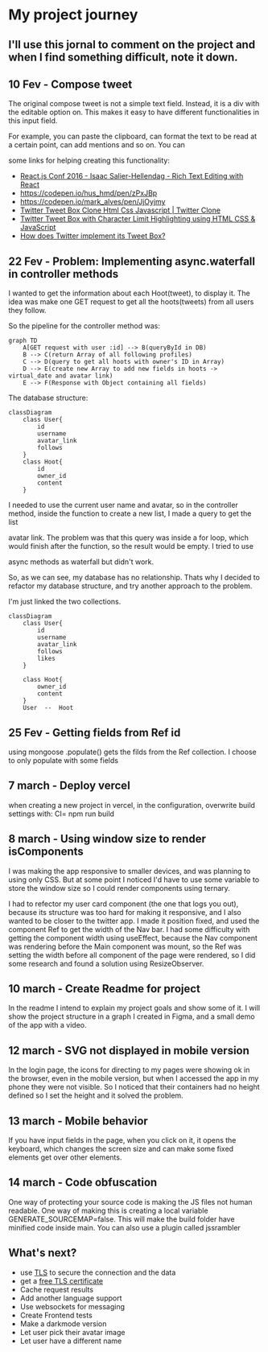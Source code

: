 # My project journey

## I'll use this jornal to comment on the project and when I find something difficult, note it down.

## 10 Fev - Compose tweet
The original compose tweet is not a simple text field. Instead, it is a div with the editable option on. This makes it easy to have different functionalities in this input field.

For example, you can paste the clipboard, can format the text to be read at a certain point, can add mentions and so on. You can

some links for helping creating this functionality:

  - [React.js Conf 2016 - Isaac Salier-Hellendag - Rich Text Editing with React](https://www.youtube.com/watch?v=feUYwoLhE_4)
  - https://codepen.io/hus_hmd/pen/zPxJBp
  - https://codepen.io/mark_alves/pen/JjOyjmy
  - [Twitter Tweet Box Clone Html Css Javascript | Twitter Clone](https://www.youtube.com/watch?v=E2YLdrXobmI)
  - [Twitter Tweet Box with Character Limit Highlighting using HTML CSS & JavaScript](https://www.youtube.com/watch?v=_pbuwzly6xA)
  - [How does Twitter implement its Tweet Box?](https://stackoverflow.com/questions/28820293/how-does-twitter-implement-its-tweet-box)

## 22 Fev - Problem: Implementing async.waterfall in controller methods
I wanted to get the information about each Hoot(tweet), to display it. The idea was make one GET request to get all the hoots(tweets) from all users they follow.
    
So the pipeline for the controller method was:

```mermaid
graph TD
    A[GET request with user :id] --> B(queryById in DB)
	B --> C(return Array of all following profiles)
	C --> D(query to get all hoots with owner's ID in Array)
	D --> E(create new Array to add new fields in hoots -> virtual_date and avatar link)
	E --> F(Response with Object containing all fields)
```

The database structure:

```mermaid
classDiagram
	class User{
		id
		username
		avatar_link
		follows
	}
	class Hoot{
		id
		owner_id
		content
	}
```

I needed to use the current user name and avatar, so in the controller method, inside the function to create a new list, I made a query to get the list

avatar link. The problem was that this query was inside a for loop, which would finish after the function, so the result would be empty. I tried to use

async methods as waterfall but didn't work.

So, as we can see, my database has no relationship. Thats why I decided to refactor my database structure, and try another approach to the problem.

I'm just linked the two collections.

```mermaid
classDiagram
	class User{
		id
		username
		avatar_link
		follows
		likes
	}

	class Hoot{
		owner_id
		content
	}
	User  --  Hoot
```

## 25 Fev - Getting fields from Ref id
using mongoose .populate() gets the filds from the Ref collection. I choose to only populate with some fields


## 7 march - Deploy vercel
when creating a new project in vercel, in the configuration, overwrite build settings with: CI= npm run build

## 8 march - Using window size to render isComponents
I was making the app responsive to smaller devices, and was planning to using only CSS. But at some point I noticed I'd have to use some variable to store the
window size so I could render components using ternary.

I had to refector my user card component (the one that logs you out), because its structure was too hard for making it responsive, and I also wanted to
be closer to the twitter app. I made it position fixed, and used the component Ref to get the width of the Nav bar. I had some difficulty with getting
the component width using useEffect, because the Nav component was rendering before the Main component was mount, so the Ref was setting the width before all
component of the page were rendered, so I did some research and found a solution using ResizeObserver.

## 10 march - Create Readme for project
In the readme I intend to explain my project goals and show some of it. I will show the project structure in a graph I created in Figma, and a small demo of the app with a video.

## 12 march - SVG not displayed in mobile version
In the login page, the icons for directing to my pages were showing ok in the browser, even in the mobile version, but when I accessed the app in my phone they were not visible.
So I noticed that their containers had no height defined so I set the height and it solved the problem.

## 13 march - Mobile behavior
If you have input fields in the page, when you click on it, it opens the keyboard, which changes the screen size and can make some fixed elements get over other elements.

## 14 march - Code obfuscation
One way of protecting your source code is making the JS files not human readable. One way of making this is creating a local variable GENERATE_SOURCEMAP=false.
This will make the build folder have minified code inside main.
You can also use a plugin called jssrambler

## What's next?
- use [TLS](https://en.wikipedia.org/wiki/Transport_Layer_Security) to secure the connection and the data
- get a [free TLS certificate](https://letsencrypt.org/about/)
- Cache request results
- Add another language support
- Use websockets for messaging
- Create Frontend tests
- Make a darkmode version
- Let user pick their avatar image
- Let user have a different name
